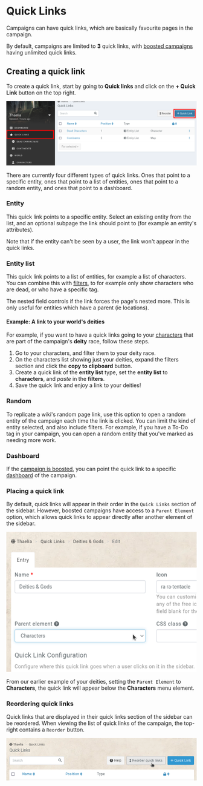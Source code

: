# Quick Links

Campaigns can have quick links, which are basically favourite pages in the campaign.

By default, campaigns are limited to **3** quick links, with [boosted campaigns](https://kanka.io/en-US/boosters) having unlimited quick links.

## Creating a quick link

To create a quick link, start by going to **Quick links** and click on the **+ Quick Link** button on the top right.

![Creating a new quick link](img/quick-links.png)

There are currently four different types of quick links. Ones that point to a specific entity, ones that point to a list of entities, ones that point to a random entity, and ones that point to a dashboard.

### Entity

This quick link points to a specific entity. Select an existing entity from the list, and an optional subpage the link should point to (for example an entity's attributes).

Note that if the entity can't be seen by a user, the link won't appear in the quick links.

### Entity list

This quick link points to a list of entities, for example a list of characters. You can combine this with [filters](/advanced/filters), to for example only show characters who are dead, or who have a specific tag.

The nested field controls if the link forces the page's nested more. This is only useful for entities which have a parent (ie locations).

#### Example: A link to your world's deities

For example, if you want to have a quick links going to your [characters](/entities/characters) that are part of the campaign's **deity** race, follow these steps.

1. Go to your characters, and filter them to your deity race.
2. On the characters list showing just your deities, expand the filters section and click the **copy to clipboard** button.
3. Create a quick link of the **entity list** type, set the **entity list** to **characters**, and _paste_ in the **filters**.
4. Save the quick link and enjoy a link to your deities!

### Random

To replicate a wiki's random page link, use this option to open a random entity of the campaign each time the link is clicked. You can limit the kind of entity selected, and also include filters. For example, if you have a To-Do tag in your campaign, you can open a random entity that you've marked as needing more work.

### Dashboard

If the [campaign is boosted](https://kanka.io/en-US/boosters), you can point the quick link to a specific [dashboard](/guides/campaigns) of the campaign.

### Placing a quick link

By default, quick links will appear in their order in the `Quick Links` section of the sidebar. However, boosted campaigns have access to a `Parent Element` option, which allows quick links to appear directly after another element of the sidebar. 

![Quick links parent field](img/quick-links-parent.png)

From our earlier example of your deities, setting the `Parent Element` to **Characters**, the quick link will appear below the **Characters** menu element.

### Reordering quick links

Quick links that are displayed in their quick links section of the sidebar can be reordered. When viewing the list of quick links of the campaign, the top-right contains a `Reorder` button.


![Reordering quick links](img/quick-links-reorder.png)

